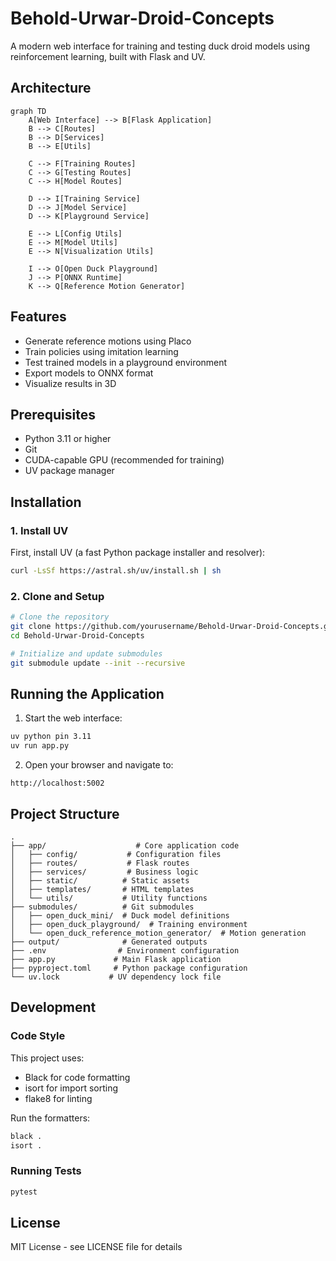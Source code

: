 # Behold-Urwar-Droid-Concepts

A modern web interface for training and testing duck droid models using reinforcement learning, built with Flask and UV.

## Architecture

```mermaid
graph TD
    A[Web Interface] --> B[Flask Application]
    B --> C[Routes]
    B --> D[Services]
    B --> E[Utils]
    
    C --> F[Training Routes]
    C --> G[Testing Routes]
    C --> H[Model Routes]
    
    D --> I[Training Service]
    D --> J[Model Service]
    D --> K[Playground Service]
    
    E --> L[Config Utils]
    E --> M[Model Utils]
    E --> N[Visualization Utils]
    
    I --> O[Open Duck Playground]
    J --> P[ONNX Runtime]
    K --> Q[Reference Motion Generator]
```

## Features

- Generate reference motions using Placo
- Train policies using imitation learning
- Test trained models in a playground environment
- Export models to ONNX format
- Visualize results in 3D

## Prerequisites

- Python 3.11 or higher
- Git
- CUDA-capable GPU (recommended for training)
- UV package manager

## Installation

### 1. Install UV

First, install UV (a fast Python package installer and resolver):

```bash
curl -LsSf https://astral.sh/uv/install.sh | sh
```

### 2. Clone and Setup

```bash
# Clone the repository
git clone https://github.com/yourusername/Behold-Urwar-Droid-Concepts.git
cd Behold-Urwar-Droid-Concepts

# Initialize and update submodules
git submodule update --init --recursive
```

## Running the Application

1. Start the web interface:
```bash
uv python pin 3.11
uv run app.py
```

2. Open your browser and navigate to:
```
http://localhost:5002
```

## Project Structure

```
.
├── app/                    # Core application code
│   ├── config/           # Configuration files
│   ├── routes/           # Flask routes
│   ├── services/         # Business logic
│   ├── static/          # Static assets
│   ├── templates/       # HTML templates
│   └── utils/           # Utility functions
├── submodules/          # Git submodules
│   ├── open_duck_mini/  # Duck model definitions
│   ├── open_duck_playground/  # Training environment
│   └── open_duck_reference_motion_generator/  # Motion generation
├── output/              # Generated outputs
├── .env                # Environment configuration
├── app.py             # Main Flask application
├── pyproject.toml     # Python package configuration
└── uv.lock           # UV dependency lock file
```

## Development

### Code Style

This project uses:
- Black for code formatting
- isort for import sorting
- flake8 for linting

Run the formatters:
```bash
black .
isort .
```

### Running Tests

```bash
pytest
```

## License

MIT License - see LICENSE file for details
